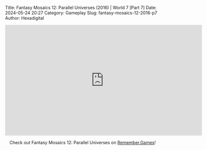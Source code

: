 Title: Fantasy Mosaics 12: Parallel Universes (2016) | World 7 [Part 7]
Date: 2024-05-24 20:27
Category: Gameplay
Slug: fantasy-mosaics-12-2016-p7
Author: Hexadigital

<center><iframe src="https://www.youtube.com/embed/ectzcw8l_Ds?feature=oembed" allow="accelerometer; autoplay; encrypted-media; gyroscope; picture-in-picture" width="640" height="360" frameborder="0"></iframe>

Check out Fantasy Mosaics 12: Parallel Universes on [Remember.Games](https://remember.games/game/8350/fantasy-mosaics-12-parallel-universes/)!</center>